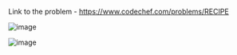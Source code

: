 Link to the problem - https://www.codechef.com/problems/RECIPE


![image](https://github.com/Haleshot/Competitive-Programming/assets/57552973/1f015418-02b4-47a5-960c-59f8b4c97419)



![image](https://github.com/Haleshot/Competitive-Programming/assets/57552973/2ca7c52e-5103-43f3-836a-a73815bb34e6)
